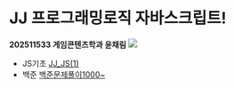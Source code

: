 # JJ 프로그래밍로직 자바스크립트!
**202511533 게임콘텐츠학과 윤채림**
![](https://github.com/user-attachments/assets/6f5d5b47-f782-4335-9aa3-acc8253377f9)
* JS기초
[JJ_JS(1)](https://github.com/yooneunseon/JJ_JavaScript/blob/main/JJ_JS(1).js)
* 백준
[백준문제풀이1000~]()
